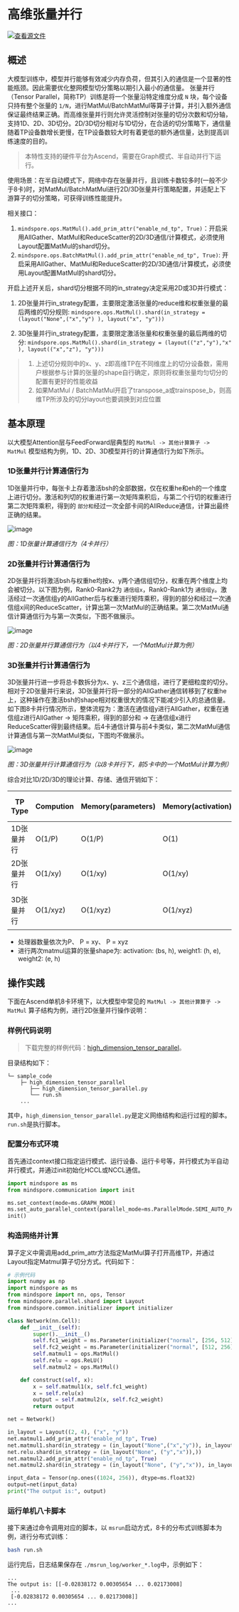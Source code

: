 # 高维张量并行

[![查看源文件](https://mindspore-website.obs.cn-north-4.myhuaweicloud.com/website-images/master/resource/_static/logo_source.svg)](https://gitee.com/mindspore/docs/blob/master/docs/mindspore/source_zh_cn/model_train/parallel/high_dimension_tensor_parallel.md)

## 概述

大模型训练中，模型并行能够有效减少内存负荷，但其引入的通信是一个显著的性能瓶颈。因此需要优化整网模型切分策略以期引入最小的通信量。
张量并行（Tensor Parallel，简称TP）训练是将一个张量沿特定维度分成 `N` 块，每个设备只持有整个张量的 `1/N`，进行MatMul/BatchMatMul等算子计算，并引入额外通信保证最终结果正确。而高维张量并行则允许灵活控制对张量的切分次数和切分轴，支持1D、2D、3D切分。2D/3D切分相对与1D切分，在合适的切分策略下，通信量随着TP设备数增长更慢，在TP设备数较大时有着更低的额外通信量，达到提高训练速度的目的。

> 本特性支持的硬件平台为Ascend，需要在Graph模式、半自动并行下运行。

使用场景：在半自动模式下，网络中存在张量并行，且训练卡数较多时(一般不少于8卡)时，对MatMul/BatchMatMul进行2D/3D张量并行策略配置，并适配上下游算子的切分策略，可获得训练性能提升。

相关接口：

1. `mindspore.ops.MatMul().add_prim_attr("enable_nd_tp", True)`：开启采用AllGather、MatMul和ReduceScatter的2D/3D通信/计算模式，必须使用Layout配置MatMul的shard切分。
2. `mindspore.ops.BatchMatMul().add_prim_attr("enable_nd_tp", True)`: 开启采用AllGather、MatMul和ReduceScatter的2D/3D通信/计算模式，必须使用Layout配置MatMul的shard切分。

开启上述开关后，shard切分根据不同的in_strategy决定采用2D或3D并行模式：

1. 2D张量并行in_strategy配置，主要限定激活张量的reduce维和权重张量的最后两维的切分规则: `mindspore.ops.MatMul().shard(in_strategy = (layout("None",("x","y") ), layout("x", "y")))`

2. 3D张量并行in_strategy配置，主要限定激活张量和权重张量的最后两维的切分: `mindspore.ops.MatMul().shard(in_strategy = (layout(("z","y"),"x" ), layout(("x","z"), "y")))`

> 1. 上述切分规则中的x、y、z即高维TP在不同维度上的切分设备数，需用户根据参与计算的张量的shape自行确定，原则将权重张量均匀切分的配置有更好的性能收益
> 2. 如果MatMul / BatchMatMul开启了transpose_a或trainspose_b，则高维TP所涉及的切分layout也要调换到对应位置

## 基本原理

以大模型Attention层与FeedForward层典型的 `MatMul -> 其他计算算子 -> MatMul` 模型结构为例，1D、2D、3D模型并行的计算通信行为如下所示。

### 1D张量并行计算通信行为

1D张量并行中，每张卡上存着激活bsh的全部数据，仅在权重he和eh的一个维度上进行切分。激活和列切的权重进行第一次矩阵乘积后，与第二个行切的权重进行第二次矩阵乘积，得到的 `部分和`经过一次全部卡间的AllReduce通信，计算出最终正确的结果。

![image](images/high_dimension_tensor_parallel_image_0.png)

*图：1D张量计算通信行为（4卡并行）*

### 2D张量并行计算通信行为

2D张量并行将激活bsh与权重he均按x、y两个通信组切分，权重在两个维度上均会被切分。以下图为例，Rank0-Rank2为 `通信组x`，Rank0-Rank1为 `通信组y`。激活经过一次通信组y的AllGather后与权重进行矩阵乘积，得到的部分和经过一次通信组x间的ReduceScatter，计算出第一次MatMul的正确结果。第二次MatMul通信计算通信行为与第一次类似，下图不做展示。

![image](images/high_dimension_tensor_parallel_image_1.png)

*图：2D张量并行算通信行为（以4卡并行下，一个MatMul计算为例）*

### 3D张量并行计算通信行为

3D张量并行进一步将总卡数拆分为x、y、z三个通信组，进行了更细粒度的切分。相对于2D张量并行来说，3D张量并行将一部分的AllGather通信转移到了权重he上，这种操作在激活bsh的shape相对权重很大的情况下能减少引入的总通信量。如下图8卡并行情况所示，整体流程为：激活在通信组y进行AllGather，权重在通信组z进行AllGather -> 矩阵乘积，得到的部分和 -> 在通信组x进行ReduceScatter得到最终结果。后4卡通信计算与前4卡类似，第二次MatMul通信计算通信与第一次MatMul类似，下图均不做展示。

![image](images/high_dimension_tensor_parallel_image_2.png)

*图：3D张量并行计算通信行为（以8卡并行下，前5卡中的一个MatMul计算为例）*

综合对比1D/2D/3D的理论计算、存储、通信开销如下：

| TP Type | Compution | Memory(parameters) | Memory(activation) | Communication Volume(Single Device)) |
| ----------- | ----------- | ----------- | ----------- | ----------- |
| 1D张量并行 | O(1/P) | O(1/P) | O(1) | 2(P-1)bsh/P |
| 2D张量并行 | O(1/xy) | O(1/xy) | O(1/xy) | 2bs[e(x-1)+h (y-1)]/xy |
| 3D张量并行 | O(1/xyz) | O(1/xyz) | O(1/xyz) | 2[bse(x-1)+bsh (y-1)+he(z-1)]/xyz |

- 处理器数量依次为P、 P = xy、 P = xyz
- 进行两次matmul运算的张量shape为: activation: (bs, h), weight1: (h, e), weight2: (e, h)

## 操作实践

下面在Ascend单机8卡环境下，以大模型中常见的 `MatMul -> 其他计算算子 -> MatMul` 算子结构为例，进行2D张量并行操作说明：

### 样例代码说明

> 下载完整的样例代码：[high_dimension_tensor_parallel](https://gitee.com/mindspore/docs/tree/master/docs/sample_code/high_dimension_tensor_parallel)。

目录结构如下：

```text
└─ sample_code
    ├─ high_dimension_tensor_parallel
       ├── high_dimension_tensor_parallel.py
       └── run.sh
    ...
```

其中，`high_dimension_tensor_parallel.py`是定义网络结构和运行过程的脚本。`run.sh`是执行脚本。

### 配置分布式环境

首先通过context接口指定运行模式、运行设备、运行卡号等，并行模式为半自动并行模式，并通过init初始化HCCL或NCCL通信。

```python
import mindspore as ms
from mindspore.communication import init

ms.set_context(mode=ms.GRAPH_MODE)
ms.set_auto_parallel_context(parallel_mode=ms.ParallelMode.SEMI_AUTO_PARALLEL, device_num=8)
init()
```

### 构造网络并计算

算子定义中需调用add_prim_attr方法指定MatMul算子打开高维TP，并通过Layout指定Matmul算子切分方式。代码如下：

```python
# 示例代码
import numpy as np
import mindspore as ms
from mindspore import nn, ops, Tensor
from mindspore.parallel.shard import Layout
from mindspore.common.initializer import initializer

class Network(nn.Cell):
    def __init__(self):
        super().__init__()
        self.fc1_weight = ms.Parameter(initializer("normal", [256, 512], ms.float32))
        self.fc2_weight = ms.Parameter(initializer("normal", [512, 256], ms.float32))
        self.matmul1 = ops.MatMul()
        self.relu = ops.ReLU()
        self.matmul2 = ops.MatMul()

    def construct(self, x):
        x = self.matmul1(x, self.fc1_weight)
        x = self.relu(x)
        output = self.matmul2(x, self.fc2_weight)
        return output

net = Network()

in_layout = Layout((2, 4), ("x", "y"))
net.matmul1.add_prim_attr("enable_nd_tp", True)
net.matmul1.shard(in_strategy = (in_layout("None",("x","y")), in_layout("x", "y")))
net.relu.shard(in_strategy = (in_layout("None", ("y","x")),))
net.matmul2.add_prim_attr("enable_nd_tp", True)
net.matmul2.shard(in_strategy = (in_layout("None", ("y","x")), in_layout("y","x")))

input_data = Tensor(np.ones((1024, 256)), dtype=ms.float32)
output=net(input_data)
print("The output is:", output)
```

### 运行单机八卡脚本

接下来通过命令调用对应的脚本，以 `msrun`启动方式，8卡的分布式训练脚本为例，进行分布式训练：

```bash
bash run.sh
```

运行完后，日志结果保存在 `./msrun_log/worker_*.log`中，示例如下：

```text
...
The output is: [[-0.02838172 0.00305654 ... 0.02173008]
 ...
 [-0.02838172 0.00305654 ... 0.02173008]]
...
```
